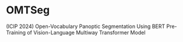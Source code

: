 # OMTSeg
(ICIP 2024) Open-Vocabulary Panoptic Segmentation Using BERT Pre-Training of Vision-Language Multiway Transformer Model
